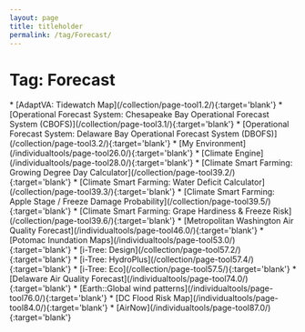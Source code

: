 ```yaml
---
layout: page
title: titleholder
permalink: /tag/Forecast/
---
```

<h1>Tag: Forecast</h1>
* [AdaptVA: Tidewatch Map](/collection/page-tool1.2/){:target='blank'}
* [Operational Forecast System: Chesapeake Bay Operational Forecast System (CBOFS)](/collection/page-tool3.1/){:target='blank'}
* [Operational Forecast System: Delaware Bay Operational Forecast System (DBOFS)](/collection/page-tool3.2/){:target='blank'}
* [My Environment](/individualtools/page-tool26.0/){:target='blank'}
* [Climate Engine](/individualtools/page-tool28.0/){:target='blank'}
* [Climate Smart Farming: Growing Degree Day Calculator](/collection/page-tool39.2/){:target='blank'}
* [Climate Smart Farming: Water Deficit Calculator](/collection/page-tool39.3/){:target='blank'}
* [Climate Smart Farming: Apple Stage / Freeze Damage Probability](/collection/page-tool39.5/){:target='blank'}
* [Climate Smart Farming: Grape Hardiness & Freeze Risk](/collection/page-tool39.6/){:target='blank'}
* [Metropolitan Washington Air Quality Forecast](/individualtools/page-tool46.0/){:target='blank'}
* [Potomac Inundation Maps](/individualtools/page-tool53.0/){:target='blank'}
* [i-Tree: Design](/collection/page-tool57.2/){:target='blank'}
* [i-Tree: HydroPlus](/collection/page-tool57.4/){:target='blank'}
* [i-Tree:  Eco](/collection/page-tool57.5/){:target='blank'}
* [Delaware Air Quality Forecast](/individualtools/page-tool74.0/){:target='blank'}
* [Earth::Global wind patterns](/individualtools/page-tool76.0/){:target='blank'}
* [DC Flood Risk Map](/individualtools/page-tool84.0/){:target='blank'}
* [AirNow](/individualtools/page-tool87.0/){:target='blank'}
